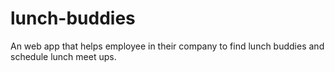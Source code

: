 # lunch-buddies
An web app that helps employee in their company to find lunch buddies and schedule lunch meet ups.
